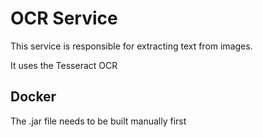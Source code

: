# OCR Service

This service is responsible for extracting text from images.

It uses the Tesseract OCR

## Docker

The .jar file needs to be built manually first